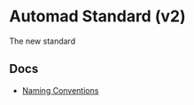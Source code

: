 # Automad Standard (v2)

The new standard

## Docs

- [Naming Conventions](./docs/naming-conventions.md)

